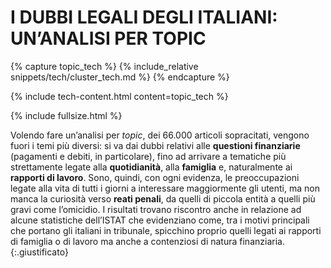 
# I DUBBI LEGALI DEGLI ITALIANI: UN’ANALISI PER TOPIC


{% capture topic_tech %}
{% include_relative snippets/tech/cluster_tech.md %}
{% endcapture %}

{% include tech-content.html content=topic_tech %}


{% include fullsize.html  %}


<p class="spazio"> </p>
<p class="spazio"> </p>

Volendo fare un’analisi per _topic_, dei 66.000 articoli sopracitati, vengono fuori i temi più diversi: si va dai dubbi relativi alle **questioni finanziarie** (pagamenti e debiti, in particolare), fino ad arrivare a tematiche più strettamente legate alla **quotidianità**, alla **famiglia** e, naturalmente ai **rapporti di lavoro**. Sono, quindi, con ogni evidenza, le preoccupazioni legate alla vita di tutti i giorni a interessare maggiormente gli utenti, ma non manca la curiosità verso **reati penali**, da quelli di piccola entità a quelli più gravi come l’omicidio. I risultati trovano riscontro anche in relazione ad alcune statistiche dell’ISTAT che evidenziano come, tra i motivi principali che portano gli italiani in tribunale, spicchino proprio quelli legati ai rapporti di famiglia o di lavoro ma anche a contenziosi di natura finanziaria.   
{:.giustificato}
